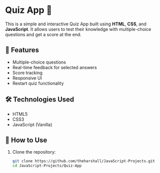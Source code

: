 # Quiz App 🧠

This is a simple and interactive Quiz App built using **HTML**, **CSS**, and **JavaScript**. It allows users to test their knowledge with multiple-choice questions and get a score at the end.

## 🚀 Features

- Multiple-choice questions
- Real-time feedback for selected answers
- Score tracking
- Responsive UI
- Restart quiz functionality

## 🛠️ Technologies Used

- HTML5
- CSS3
- JavaScript (Vanilla)

## 🧪 How to Use

1. Clone the repository:
   ```bash
   git clone https://github.com/theharshall/JavaScript-Projects.git
   cd JavaScript-Projects/Quiz-App